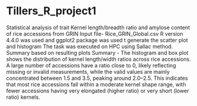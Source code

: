 # Tillers_R_project1
Statistical analysis of trait Kernel length/breadth ratio and amylose content of rice accessions from GRIN
Input file- Rice_GRIN_Global.csv
R version 4.4.0 was used and ggplot2 package was used t generate the scatter plot and histogram
The task was executed on HPC using Sallac method.
Summary based on resulting plots
Summary - The histogram and box plot shows the distribution of kernel length/width ratios across rice accessions. A large number of accessions have a ratio close to 0, likely reflecting missing or invalid measurements, while the valid values are mainly concentrated between 1.5 and 3.5, peaking around 2.0–2.5. This indicates that most rice accessions fall within a moderate kernel shape range, with fewer accessions having very elongated (higher ratio) or very short (lower ratio) kernels.
